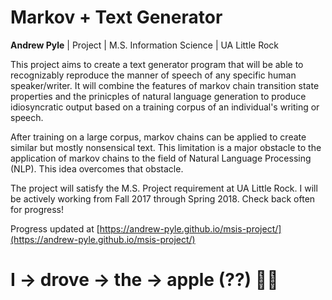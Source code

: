 # Markov + Text Generator
**Andrew Pyle** | Project | M.S. Information Science | UA Little Rock

This project aims to create a text generator program that will be able to recognizably reproduce the manner of speech of any specific human speaker/writer. It will combine the features of markov chain transition state properties and the prinicples of natural language generation to produce idiosyncratic output based on a training corpus of an individual's writing or speech.

After training on a large corpus, markov chains can be applied to create similar but mostly nonsensical text. This limitation is a major obstacle to the application of markov chains to the field of Natural Language Processing (NLP). This idea overcomes that obstacle.  

The project will satisfy the M.S. Project requirement at UA Little Rock. I will be actively working from Fall 2017 through Spring 2018. Check back often for progress!

Progress updated at [https://andrew-pyle.github.io/msis-project/](https://andrew-pyle.github.io/msis-project/)


# I → drove → the → apple (??) 🍎🍎
